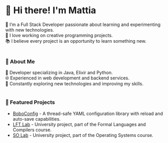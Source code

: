 # 👋 Hi there! I'm Mattia
🌟 I’m a Full Stack Developer passionate about learning and experimenting with new technologies.  
🔧 I love working on creative programming projects.  
📚 I believe every project is an opportunity to learn something new.  
<br>

### 📝 About Me
💼 Developer specializing in Java, Elixir and Python.  
🌐 Experienced in web development and backend services.  
🚀 Constantly exploring new technologies and improving my skills.  
<br>

### 🚀 Featured Projects  
- [BoboConfig](https://github.com/BoboLaboratories/BoboConfig) - A thread-safe YAML configuration library with reload and auto-save capabilities.
- [LFT Lab](https://github.com/BoboLaboratories/LFT-Lab) - University project, part of the Formal Languages and Compilers course.
- [SO Lab](https://github.com/BoboLaboratories/SO-Lab) - University project, part of the Operating Systems course.
